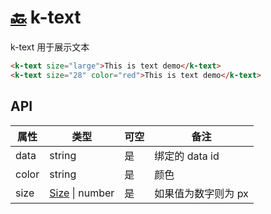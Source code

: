 # [🔙](./index.md) k-text

k-text 用于展示文本

```html
<k-text size="large">This is text demo</k-text>
<k-text size="28" color="red">This is text demo</k-text>
```

## API

| 属性  | 类型                              | 可空 | 备注                |
| ----- | --------------------------------- | ---- | ------------------- |
| data  | string                            | 是   | 绑定的 data id      |
| color | string                            | 是   | 颜色                |
| size  | [Size](./types.md#size) \| number | 是   | 如果值为数字则为 px |
